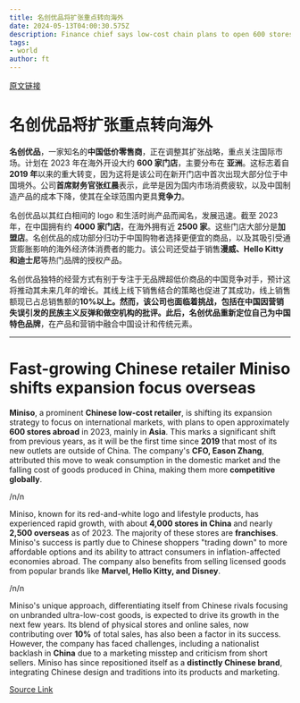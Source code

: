 ```yaml
---
title: 名创优品将扩张重点转向海外
date: 2024-05-13T04:00:30.575Z
description: Finance chief says low-cost chain plans to open 600 stores abroad this year amid weak consumption in its home market
tags: 
- world
author: ft
---
```


[原文链接](https://ft.com/content/8b464c83-8aa1-45c1-9bca-4a6c237be7de)

# **名创优品**将扩张重点转向海外

**名创优品**，一家知名的**中国低价零售商**，正在调整其扩张战略，重点关注国际市场。计划在 2023 年在海外开设大约 **600 家门店**，主要分布在 **亚洲**。这标志着自 **2019 年**以来的重大转变，因为这将是该公司在新开门店中首次出现大部分位于中国境外。公司**首席财务官张红晨**表示，此举是因为国内市场消费疲软，以及中国制造产品的成本下降，使其在全球范围内更具**竞争力**。 

名创优品以其红白相间的 logo 和生活时尚产品而闻名，发展迅速。截至 2023 年，在中国拥有约 **4000 家门店**，在海外拥有近 **2500 家**。这些门店大部分是**加盟店**。名创优品的成功部分归功于中国购物者选择更便宜的商品，以及其吸引受通货膨胀影响的海外经济体消费者的能力。该公司还受益于销售**漫威、Hello Kitty 和迪士尼**等热门品牌的授权产品。 

名创优品独特的经营方式有别于专注于无品牌超低价商品的中国竞争对手，预计这将推动其未来几年的增长。其线上线下销售结合的策略也促进了其成功，线上销售额现已占总销售额的**10%**以上。然而，该公司也面临着挑战，包括在中国因营销失误引发的民族主义反弹和做空机构的批评。此后，名创优品重新定位自己为**中国特色品牌**，在产品和营销中融合中国设计和传统元素。

---

# Fast-growing Chinese retailer Miniso shifts expansion focus overseas

**Miniso**, a prominent **Chinese low-cost retailer**, is shifting its expansion strategy to focus on international markets, with plans to open approximately **600 stores abroad** in 2023, mainly in **Asia**. This marks a significant shift from previous years, as it will be the first time since **2019** that most of its new outlets are outside of China. The company's **CFO, Eason Zhang**, attributed this move to weak consumption in the domestic market and the falling cost of goods produced in China, making them more **competitive globally**. 

/n/n

Miniso, known for its red-and-white logo and lifestyle products, has experienced rapid growth, with about **4,000 stores in China** and nearly **2,500 overseas** as of 2023. The majority of these stores are **franchises**. Miniso's success is partly due to Chinese shoppers "trading down" to more affordable options and its ability to attract consumers in inflation-affected economies abroad. The company also benefits from selling licensed goods from popular brands like **Marvel, Hello Kitty, and Disney**. 

/n/n

Miniso's unique approach, differentiating itself from Chinese rivals focusing on unbranded ultra-low-cost goods, is expected to drive its growth in the next few years. Its blend of physical stores and online sales, now contributing over **10%** of total sales, has also been a factor in its success. However, the company has faced challenges, including a nationalist backlash in **China** due to a marketing misstep and criticism from short sellers. Miniso has since repositioned itself as a **distinctly Chinese brand**, integrating Chinese design and traditions into its products and marketing.

[Source Link](https://ft.com/content/8b464c83-8aa1-45c1-9bca-4a6c237be7de)

